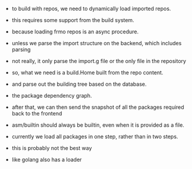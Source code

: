 - to build with repos, we need to dynamically load imported repos.
- this requires some support from the build system.
- because loading frmo repos is an async procedure.
- unless we parse the import structure on the backend, which includes parsing
- not really, it only parse the import.g file or the only file in the repository
- so, what we need is a build.Home built from the repo content.
- and parse out the building tree based on the database.
- the package dependency graph.
- after that, we can then send the snapshot of all the packages required back to the frontend

- asm/builtin should always be builtin, even when it is provided as a file.
- currently we load all packages in one step, rather than in two steps.
- this is probably not the best way
- like golang also has a loader
